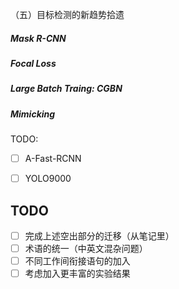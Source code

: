 



（五）目标检测的新趋势拾遗

##### Mask R-CNN

##### Focal Loss

##### Large Batch Traing: CGBN

##### Mimicking

TODO:

- [ ] A-Fast-RCNN
- [ ] YOLO9000


## TODO
- [ ] 完成上述空出部分的迁移（从笔记里）
- [ ] 术语的统一（中英文混杂问题）
- [ ] 不同工作间衔接语句的加入
- [ ] 考虑加入更丰富的实验结果
